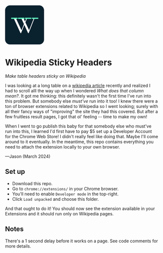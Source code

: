 ![logo](images/icon-128.png)
# Wikipedia Sticky Headers
_Make table headers sticky on Wikipedia_

I was looking at a long table on a [wikipedia article](https://en.wikipedia.org/wiki/List_of_solar_eclipses_in_the_21st_century) recently and realized I had to scroll alll the way up when I wondered _What does that column mean?_. It got me thinking: this definitely wasn't the first time I've run into this problem. But somebody else _must've_ run into it too! I knew there were a ton of browser extensions related to Wikipedia so I went looking; surely with all their fancy ways of "improving" the site they had this covered. But after a few fruitless result pages, I got that ol' feeling -- time to make my own!

When I went to go publish this baby for that somebody else who must've run into this, I learned I'd first have to pay $5 set up a Developer Account for the Chrome Web Store! I didn't really feel like doing that. Maybe I'll come around to it eventually. In the meantime, this repo contains everything you need to attach the extension locally to your own browser.

—Jason (March 2024)

## Set up

- Download this repo.
- Go to `chrome://extensions/` in your Chrome browser.
- You'll need to enable `Developer mode` in the top-right.
- Click `Load unpacked` and choose this folder.

And that ought to do it! You should now see the extension available in your Extensions and it should run only on Wikipedia pages.

## Notes

There's a 1 second delay before it works on a page. See code comments for more details.

